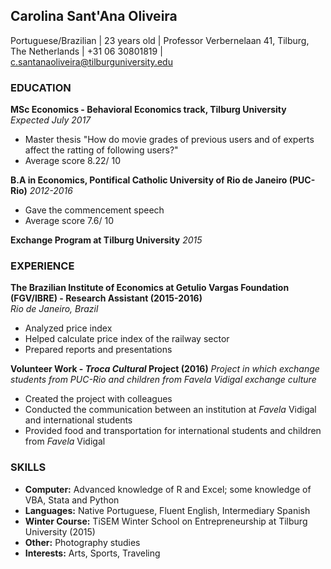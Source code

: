 ## Carolina Sant'Ana Oliveira   
Portuguese/Brazilian | 23 years old |
Professor Verbernelaan 41, Tilburg, The Netherlands | +31 06 30801819 | c.santanaoliveira@tilburguniversity.edu   

### EDUCATION
**MSc Economics - Behavioral Economics track, Tilburg University** *Expected July 2017*

  - Master thesis "How do movie grades of previous users and of experts affect the ratting of following users?"
  - Average score 8.22/ 10

**B.A in Economics, Pontifical Catholic University of Rio de Janeiro (PUC-Rio)** *2012-2016*

  - Gave the commencement speech
  - Average score 7.6/ 10
  
**Exchange Program at Tilburg University** *2015*

### EXPERIENCE
**The Brazilian Institute of Economics at Getulio Vargas Foundation (FGV/IBRE) - Research Assistant (2015-2016)**            
*Rio de Janeiro, Brazil*         
- Analyzed price index
- Helped calculate price index of the railway sector
- Prepared reports and presentations

**Volunteer Work - *Troca Cultural* Project (2016)**
*Project in which exchange students from PUC-Rio and children from Favela Vidigal exchange culture*
- Created the project with colleagues
- Conducted the communication between an institution at *Favela* Vidigal and international students
- Provided food and transportation for international students and children from *Favela* Vidigal

### SKILLS
- **Computer:** Advanced knowledge of R and Excel; some knowledge of VBA, Stata and Python
- **Languages:** Native Portuguese, Fluent English, Intermediary Spanish
- **Winter Course:** TiSEM Winter School on Entrepreneurship at Tilburg University (2015)
- **Other:** Photography studies
- **Interests:** Arts, Sports, Traveling
